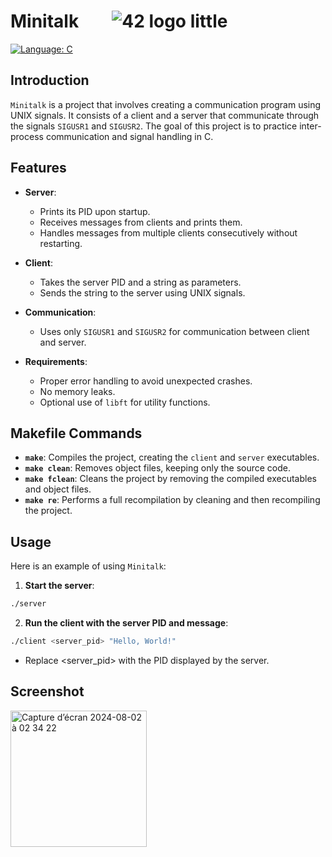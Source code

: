 # Minitalk  &nbsp;&nbsp;&nbsp;&nbsp;&nbsp;&nbsp; ![42 logo little](https://github.com/user-attachments/assets/4cecf5b8-a28e-49c5-a4b1-2030e571a0b3)

[![Language: C](https://img.shields.io/badge/Language-C-blue.svg)](https://en.wikipedia.org/wiki/C_(programming_language))  

## Introduction

`Minitalk` is a project that involves creating a communication program using UNIX signals. It consists of a client and a server that communicate through the signals `SIGUSR1` and `SIGUSR2`. The goal of this project is to practice inter-process communication and signal handling in C.

## Features

- **Server**:
  - Prints its PID upon startup.
  - Receives messages from clients and prints them.
  - Handles messages from multiple clients consecutively without restarting.

- **Client**:
  - Takes the server PID and a string as parameters.
  - Sends the string to the server using UNIX signals.

- **Communication**:
  - Uses only `SIGUSR1` and `SIGUSR2` for communication between client and server.

- **Requirements**:
  - Proper error handling to avoid unexpected crashes.
  - No memory leaks.
  - Optional use of `libft` for utility functions.

## Makefile Commands

- **`make`**: Compiles the project, creating the `client` and `server` executables.
- **`make clean`**: Removes object files, keeping only the source code.
- **`make fclean`**: Cleans the project by removing the compiled executables and object files.
- **`make re`**: Performs a full recompilation by cleaning and then recompiling the project.

## Usage

Here is an example of using `Minitalk`:

1. **Start the server**:
  ```sh
  ./server
  ```
2. **Run the client with the server PID and message**:
  ```sh
  ./client <server_pid> "Hello, World!"
  ```
   - Replace <server_pid> with the PID displayed by the server.

## Screenshot

<img width="218" alt="Capture d’écran 2024-08-02 à 02 34 22" src="https://github.com/user-attachments/assets/b31d7548-e77f-4e5c-868e-a9778e56e8fb">

